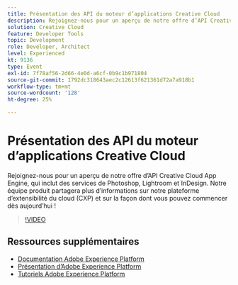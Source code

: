 ```yaml
---
title: Présentation des API du moteur d’applications Creative Cloud
description: Rejoignez-nous pour un aperçu de notre offre d’API Creative Cloud App Engine, qui inclut des services de Photoshop, Lightroom et InDesign. Notre équipe produit partagera plus d’informations sur notre plateforme d’extensibilité du cloud (CXP) et sur la façon dont vous pouvez commencer dès aujourd’hui !
solution: Creative Cloud
feature: Developer Tools
topic: Development
role: Developer, Architect
level: Experienced
kt: 9136
type: Event
exl-id: 7f78af56-2d66-4e0d-a6cf-0b9c1b971804
source-git-commit: 1792dc318643aec2c12613f621361d72a7a918b1
workflow-type: tm+mt
source-wordcount: '128'
ht-degree: 25%

---
```


# Présentation des API du moteur d’applications Creative Cloud

Rejoignez-nous pour un aperçu de notre offre d’API Creative Cloud App Engine, qui inclut des services de Photoshop, Lightroom et InDesign. Notre équipe produit partagera plus d’informations sur notre plateforme d’extensibilité du cloud (CXP) et sur la façon dont vous pouvez commencer dès aujourd’hui !

>[!VIDEO](https://video.tv.adobe.com/v/337594/?quality=12&learn=on&hidetitle=true)

## Ressources supplémentaires

- [Documentation Adobe Experience Platform](https://experienceleague.adobe.com/docs/experience-platform.html?lang=fr)
- [Présentation d’Adobe Experience Platform](https://experienceleague.adobe.com/docs/experience-platform/landing/home.html?lang=fr)
- [Tutoriels Adobe Experience Platform](https://experienceleague.adobe.com/docs/platform-learn/tutorials/overview.html?lang=fr)
